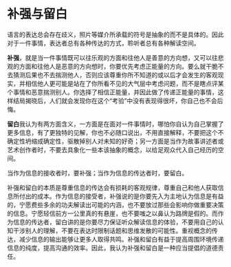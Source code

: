 # 补强与留白

语言的表达总会存在歧义，照片等媒介所承载的符号是抽象的而不是具体的。因此对于一件事情，表达者总有各种传达的方式，聆听者总有各种解读空间。

**补强**，就是当一件事情既可以往乐观的方面和往他人是善意的方向想，又可以往悲观的方面和往他人是恶意的方向想时，你要优先考虑正能量的方向。要么就干脆不去猜测后果也不去揣测他人，否则应该尊重你所不知道的或以后才会发生的客观现实，并相信他人更可能是站在了你所看不见的大气层中考虑问题，而不是瞎点评某个事情和恶意揣测别人。你选择了相信正能量，并因此做了传递正能量的事情，这样结局揭晓后，人们就会发现你在这个“考验”中没有表现得很坏，你自己也不会后悔。

**留白**我认为有两方面含义，一方面是在面对一件事情时，哪怕你自认为自己掌握了更多信息，有了更独特的见解，你也不必随口说出，不用直接解释，不要把这个不确定性坍缩成确定性，驱散掉别人对未知的好奇；另一方面是当作为故事讲述者或艺术创作者时，不要去具象化一些本该抽象的概念，以给足观众代入自己经历的空间。

当作为信息的接收者时，要补强；当作为信息的传达者时，要留白。

补强和留白的本质是尊重信息的传达会有损耗的客观规律，尊重自己和他人获取信息所付出的成本。作为信息的接受者，补强说的是你要先入为主地认为信息是有益的，宁愿费些多余的功夫解读出可能的内涵，也不要放过那些会影响你做重要决策的信息。宁愿轻信前方一公里真的有悬崖，也不要嗤之以鼻认为路牌是假的。而作为信息的传达者，留白讲的是你要尽力保证听众解读信息的体验，不要用自己的认知干涉别人的理解，不要在表达时限制话题和思维发散的可能性。重视概念的传达，减少信息的输出能够让更多人取得共鸣。补强和留白有益于提高周围环境传递信息的纯度，提高沟通的效率。因此，我认为补强和留白是一种应当提倡的道德责任。

